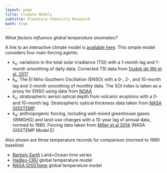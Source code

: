 ```yaml
---
layout: page
title: Climate Models
subtitle: Planetary Chemistry Research
math: true
---
```


*What factors influence global temperature anomalies?*

A link to an interactive climate model is [available here](https://www.desmos.com/calculator/nvsj0deiva). This simple model considers four main forcing agents:

* k<sub>s</sub>: variations in the total solar irradiance (TSI) with a 1-month lag and 1-month smoothing of daily data. Corrected TSI data from [Dudok de Wit et al. 2017](https://spot.colorado.edu/~koppg/TSI/Thierry_TSI_composite.txt)
* k<sub>e</sub>: The El Niño-Southern Oscillation (ENSO) with a 0-, 2-, and 10-month lag and 3-month smoothing of monthly data. The SOI index is taken as a proxy for ENSO using data from [NOAA](https://www.ncdc.noaa.gov/teleconnections/enso/indicators/soi/)
* k<sub>v</sub>: stratospheric aersol optical depth from volcanic eruptions with a 0- and 10-month lag. Stratospheric optical thickness data taken from [NASA GISSTEMP](https://data.giss.nasa.gov/modelforce/strataer/).
* k<sub>a</sub>: anthropogenic forcing, including well-mixed greenhouse gases (WMGHG) and land-use changes with a 10-year lag of annual data, normed to 1980. Forcing data taken from [Miller et al 2014](https://data.giss.nasa.gov/modelforce/Miller_et_2014/Fi_Miller_et_al14_upd.txt) (NASA GISSTEMP Model E)

Also shown are three temperature records for comparison (normed to 1980 baseline)

* [Berkely Earth](http://berkeleyearth.org/data/) Land+Ocean time series
* [Hadley-CRU](https://www.metoffice.gov.uk/hadobs/hadcrut4/data/current/download.html#regional_series) global temperature model
* [NASA GISSTemp](https://data.giss.nasa.gov/gistemp/) global temperature model

